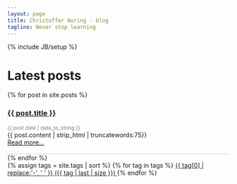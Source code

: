 ```yaml
---
layout: page
title: Christoffer Noring - blog
tagline: Never stop learning
---
```

{% include JB/setup %}


# Latest posts

<div class="posts col-md-10">

  {% for post in site.posts %}
  <div style="border-bottom:solid 1px lightgray"> 
    <h3>  
      <a href="{{ BASE_PATH }}{{ post.url }}">{{ post.title }}</a>
    </h3>  
    <div style="color:grey; font-size: smaller">{{ post.date | date_to_string }}</div>   
    {{ post.content | strip_html | truncatewords:75}}<br>
    <a href="{{ post.url }}">Read more...</a><br><br>

  </div>
  {% endfor %}
</div>
<div class="col-md-2">
  {% assign tags = site.tags | sort %}
  {% for tag in tags %}
  <span class="site-tag">
      <a href="/tags.html#{{ tag | first | slugify }}-ref"
          style="font-size: {{ tag | last | size  |  times: 4 | plus: 80  }}%">
              {{ tag[0] | replace:'-', ' ' }} ({{ tag | last | size }})
      </a>
  </span>
  {% endfor %}


</div> 





